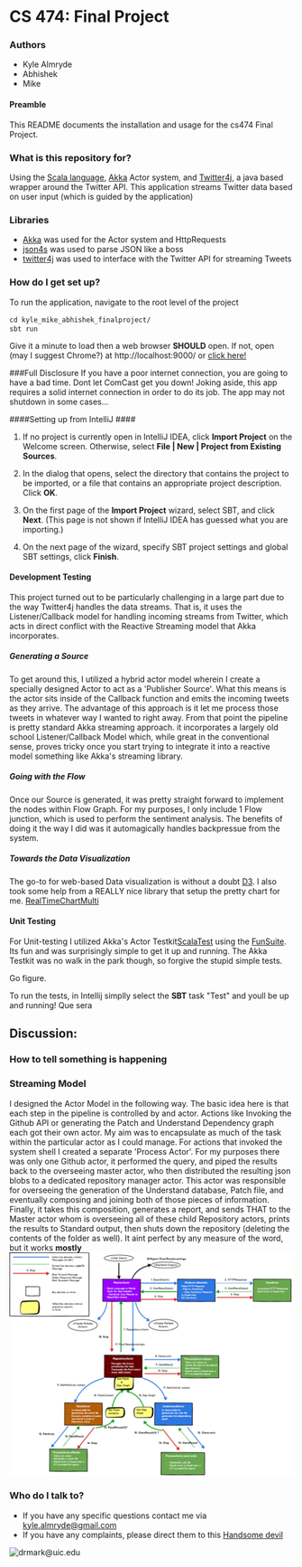 # CS 474: Final Project

### Authors
+ Kyle Almryde
+ Abhishek
+ Mike

#### Preamble

This README documents the installation and usage for the cs474 Final Project.


### What is this repository for? ###

Using the [Scala language](http://www.scala-lang.org/), [Akka](https://akka.io) Actor system, and [Twitter4j](https://github.com/yusuke/twitter4j), a java based wrapper around the Twitter API. This application streams Twitter data based on user input (which is guided by the application)


### Libraries
* [Akka](https://akka.io) was used for the Actor system and HttpRequests
* [json4s](https://github.com/json4s/json4s) was used to parse JSON like a boss
* [twitter4j](https://github.com/yusuke/twitter4j) was used to interface with the Twitter API for streaming Tweets

### How do I get set up?
To run the application, navigate to the root level of the project
```
cd kyle_mike_abhishek_finalproject/
sbt run
```
Give it a minute to load then a web browser **SHOULD** open. If not, open (may I suggest Chrome?) at http://localhost:9000/ or [click here!](http://localhost:9000/) 

###Full Disclosure
If you have a poor internet connection, you are going to have a bad time. Dont let ComCast get you down!
Joking aside, this app requires a solid internet connection in order to do its job. The app may not shutdown in some cases...

####Setting up from IntelliJ ####

1) If no project is currently open in IntelliJ IDEA, click **Import Project** on the Welcome screen. Otherwise, select **File | New | Project from Existing Sources**.

2) In the dialog that opens, select the directory that contains the project to be imported, or a file that contains an appropriate project description. Click **OK**.

3) On the first page of the **Import Project** wizard, select SBT, and click **Next**. (This page is not shown if IntelliJ IDEA has guessed what you are importing.)

4) On the next page of the wizard, specify SBT project settings and global SBT settings, click **Finish**.


#### Development Testing
This project turned out to be particularly challenging in a large part due to the way Twitter4j handles the data streams.
That is, it uses the Listener/Callback model for handling incoming streams from Twitter, which acts in direct conflict with 
the Reactive Streaming model that Akka incorporates. 

##### Generating a Source 
To get around this, I utilized a hybrid actor model wherein I create a specially designed Actor to act as a 
'Publisher Source'. What this means is the actor sits inside of the Callback function and emits the incoming tweets as 
they arrive. The advantage of this approach is it let me process those tweets in whatever way I wanted to right away. 
From that point the pipeline is pretty standard Akka streaming approach. it incorporates a largely old school 
Listener/Callback Model which, while great in the conventional sense, proves tricky once you start trying to integrate 
it into a reactive model something like Akka's streaming library. 

##### Going with the Flow
Once our Source is generated, it was pretty straight forward to implement the nodes within Flow Graph. For my purposes,
I only include 1 Flow junction, which is used to perform the sentiment analysis. The benefits of doing it the way I did
was it automagically handles backpressue from the system. 


##### Towards the Data Visualization
The go-to for web-based Data visualization is without a doubt [D3](). 
I also took some help from a REALLY nice library that setup the pretty chart for me. [RealTimeChartMulti](https://bl.ocks.org/boeric/6a83de20f780b42fadb9)

#### Unit Testing
For Unit-testing I utilized Akka's Actor Testkit[ScalaTest](http://www.scalatest.orge) using the [FunSuite](http://doc.scalatest.org/3.0.0/#org.scalatest.FunSuite). Its fun and was surprisingly simple to get it up and running. The Akka Testkit was no walk in the park though, so forgive the stupid simple tests.

Go figure.

To run the tests, in Intellij simplly select the **SBT** task "Test" and youll be up and running! Que sera


## Discussion:
### How to tell something is happening

### Streaming Model
I designed the Actor Model in the following way. The basic idea here is that each
step in the pipeline is controlled by and actor. Actions like Invoking the Github
API or generating the Patch and Understand Dependency graph each got their own actor.
My aim was to encapsulate as much of the task within the particular actor as I could
manage. For actions that invoked the system shell I created a separate 'Process Actor'.
For my purposes there was only one Github actor, it performed the query, and piped the results
back to the overseeing master actor, who then distributed the resulting json blobs to a dedicated
repository manager actor. This actor was responsible for overseeing the generation of the Understand database,
Patch file, and eventually composing and joining both of those pieces of information. Finally, it takes this
composition, generates a report, and sends THAT to the Master actor whom is overseeing all of these child
Repository actors, prints the results to Standard output, then shuts down the repository (deleting the contents of
the folder as well). It aint perfect by any measure of the word, but it works **mostly**
![Actor Model](docs/Almryde_ActorModel.png)


### Who do I talk to? ###

* If you have any specific questions contact me via [kyle.almryde@gmail.com](mailto:kyle.almryde@gmail.com)
* If you have any complaints, please direct them to this [Handsome devil](mailto:drmark@uic.edu)

![drmark@uic.edu](https://www.cs.uic.edu/~drmark/index_htm_files/3017.jpg)





